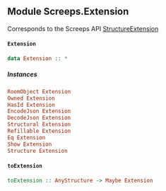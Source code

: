 ## Module Screeps.Extension

Corresponds to the Screeps API [StructureExtension](http://support.screeps.com/hc/en-us/articles/207711949-StructureExtension)

#### `Extension`

``` purescript
data Extension :: *
```

##### Instances
``` purescript
RoomObject Extension
Owned Extension
HasId Extension
EncodeJson Extension
DecodeJson Extension
Structural Extension
Refillable Extension
Eq Extension
Show Extension
Structure Extension
```

#### `toExtension`

``` purescript
toExtension :: AnyStructure -> Maybe Extension
```


